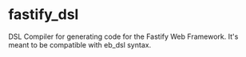 # fastify_dsl
DSL Compiler for generating code for the Fastify Web Framework. It's meant to be compatible with eb_dsl syntax. 
